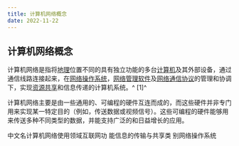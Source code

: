 ```yaml
---
title: 计算机网络概念
date: 2022-11-22
---
```


## 计算机网络概念

计算机网络是指将[地理](https://baike.baidu.com/item/%E5%9C%B0%E7%90%86?fromModule=lemma_inlink)位置不同的具有独立功能的多台[计算机](https://baike.baidu.com/item/%E8%AE%A1%E7%AE%97%E6%9C%BA/140338?fromModule=lemma_inlink)及其外部设备，通过通信线路连接起来，在[网络操作系统](https://baike.baidu.com/item/%E7%BD%91%E7%BB%9C%E6%93%8D%E4%BD%9C%E7%B3%BB%E7%BB%9F/3997?fromModule=lemma_inlink)，[网络管理软件](https://baike.baidu.com/item/%E7%BD%91%E7%BB%9C%E7%AE%A1%E7%90%86%E8%BD%AF%E4%BB%B6/6579078?fromModule=lemma_inlink)及[网络通信协议](https://baike.baidu.com/item/%E7%BD%91%E7%BB%9C%E9%80%9A%E4%BF%A1%E5%8D%8F%E8%AE%AE/4438611?fromModule=lemma_inlink)的管理和协调下，实现[资源共享](https://baike.baidu.com/item/%E8%B5%84%E6%BA%90%E5%85%B1%E4%BA%AB/233480?fromModule=lemma_inlink)和信息传递的计算机系统。^ [1]^

计算机网络主要是由一些通用的、可编程的硬件互连而成的，而这些硬件并非专门用来实现某一特定目的（例如，传送数据或视频信号）。这些可编程的硬件能够用来传送多种不同类型的数据，并能支持广泛的和日益增长的应用。

中文名计算机网络使用领域互联网功 能信息的传输与共享类 别网络操作系统
